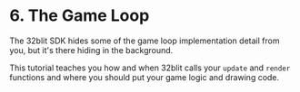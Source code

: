 # 6. The Game Loop

The 32blit SDK hides some of the game loop implementation detail from you, but it's there hiding in the background.

This tutorial teaches you how and when 32blit calls your `update` and `render` functions and where you should put your game logic and drawing code.
